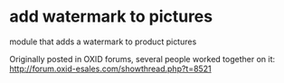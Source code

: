 add watermark to pictures
=========================

module that adds a watermark to product pictures

Originally posted in OXID forums, several people worked together on it:
http://forum.oxid-esales.com/showthread.php?t=8521